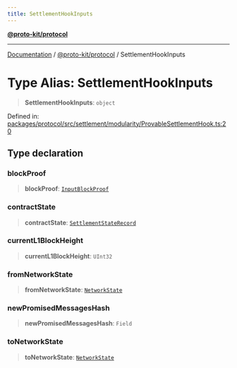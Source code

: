 ```yaml
---
title: SettlementHookInputs
---
```


[**@proto-kit/protocol**](../README.md)

***

[Documentation](../../../README.md) / [@proto-kit/protocol](../README.md) / SettlementHookInputs

# Type Alias: SettlementHookInputs

> **SettlementHookInputs**: `object`

Defined in: [packages/protocol/src/settlement/modularity/ProvableSettlementHook.ts:20](https://github.com/proto-kit/framework/blob/4d6b3b6da51b3edee0fbf25ce72c1f59ec61e891/packages/protocol/src/settlement/modularity/ProvableSettlementHook.ts#L20)

## Type declaration

### blockProof

> **blockProof**: [`InputBlockProof`](InputBlockProof.md)

### contractState

> **contractState**: [`SettlementStateRecord`](SettlementStateRecord.md)

### currentL1BlockHeight

> **currentL1BlockHeight**: `UInt32`

### fromNetworkState

> **fromNetworkState**: [`NetworkState`](../classes/NetworkState.md)

### newPromisedMessagesHash

> **newPromisedMessagesHash**: `Field`

### toNetworkState

> **toNetworkState**: [`NetworkState`](../classes/NetworkState.md)
